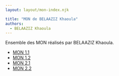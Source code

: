 ```yaml
---
layout: layout/mon-index.njk

title: "MON de BELAAZIZ Khaoula"
authors:
  - BELAAZIZ Khaoula
---
```


Ensemble des MON réalisés par BELAAZIZ Khaoula.

* [MON 1.1](./temps-1.1)
* [MON 1.2](./temps-1.2)
* [MON 2.1](./temps-2.1)
* [MON 2.2](./temps-2.2)